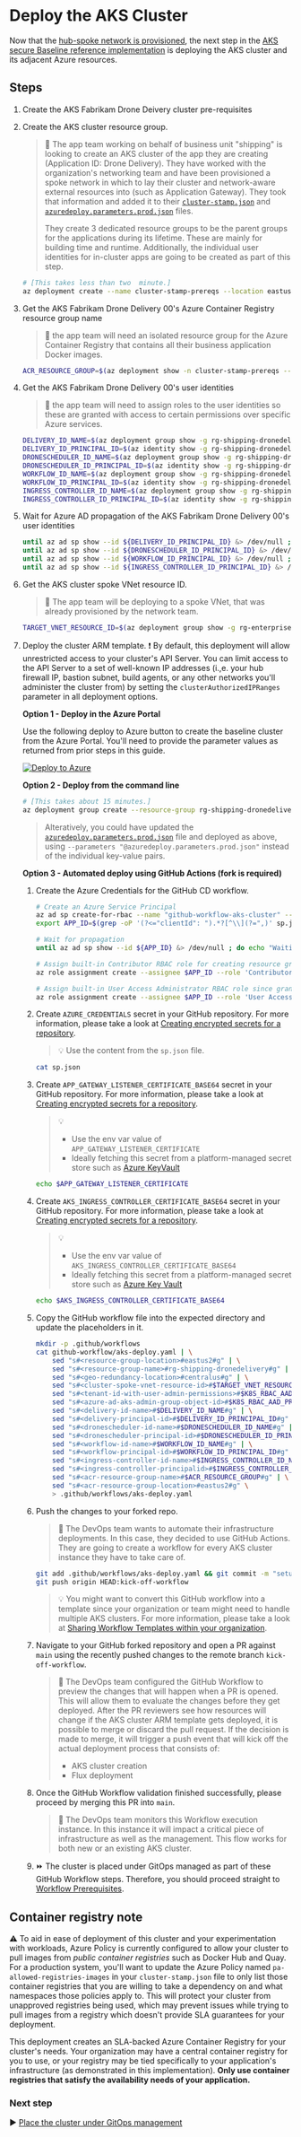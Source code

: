 # Deploy the AKS Cluster

Now that the [hub-spoke network is provisioned](./04-networking.md), the next step in the [AKS secure Baseline reference implementation](./) is deploying the AKS cluster and its adjacent Azure resources.

## Steps

1. Create the AKS Fabrikam Drone Deivery cluster pre-requisites

1. Create the AKS cluster resource group.

   > :book: The app team working on behalf of business unit "shipping" is looking to create an AKS cluster of the app they are creating (Application ID: Drone Delivery). They have worked with the organization's networking team and have been provisioned a spoke network in which to lay their cluster and network-aware external resources into (such as Application Gateway). They took that information and added it to their [`cluster-stamp.json`](./cluster-stamp.json) and [`azuredeploy.parameters.prod.json`](./azuredeploy.parameters.prod.json) files.
   >
   > They create 3 dedicated resource groups to be the parent groups for the applications during its lifetime. These are mainly for building time and runtime.  Additionally, the individual user identities for in-cluster apps are going to be created as part of this step.

   ```bash
   # [This takes less than two  minute.]
   az deployment create --name cluster-stamp-prereqs --location eastus2 --template-file cluster-stamp-prereqs.json --parameters resourceGroupName=rg-shipping-dronedelivery resourceGroupLocation=eastus2
   ```

1. Get the AKS Fabrikam Drone Delivery 00's Azure Container Registry resource group name

   > :book: the app team will need an isolated resource group for the Azure  Container Registry that contains all their business application Docker images.

   ```bash
   ACR_RESOURCE_GROUP=$(az deployment show -n cluster-stamp-prereqs --query properties.outputs.acrResourceGroupName.value -o tsv)
   ```

1. Get the AKS Fabrikam Drone Delivery 00's user identities

   > :book: the app team will need to assign roles to the user identities so these are granted with access to certain permissions over specific Azure services.

   ```bash
   DELIVERY_ID_NAME=$(az deployment group show -g rg-shipping-dronedelivery -n cluster-stamp-prereqs-identities --query properties.outputs.deliveryIdName.value -o tsv) && \
   DELIVERY_ID_PRINCIPAL_ID=$(az identity show -g rg-shipping-dronedelivery -n $DELIVERY_ID_NAME --query principalId -o tsv) && \
   DRONESCHEDULER_ID_NAME=$(az deployment group show -g rg-shipping-dronedelivery -n cluster-stamp-prereqs-identities --query properties.outputs.droneSchedulerIdName.value -o tsv) && \
   DRONESCHEDULER_ID_PRINCIPAL_ID=$(az identity show -g rg-shipping-dronedelivery -n $DRONESCHEDULER_ID_NAME --query principalId -o tsv) && \
   WORKFLOW_ID_NAME=$(az deployment group show -g rg-shipping-dronedelivery -n cluster-stamp-prereqs-identities --query properties.outputs.workflowIdName.value -o tsv) && \
   WORKFLOW_ID_PRINCIPAL_ID=$(az identity show -g rg-shipping-dronedelivery -n $WORKFLOW_ID_NAME --query principalId -o tsv) && \
   INGRESS_CONTROLLER_ID_NAME=$(az deployment group show -g rg-shipping-dronedelivery -n cluster-stamp-prereqs-identities --query properties.outputs.appGatewayControllerIdName.value -o tsv) && \
   INGRESS_CONTROLLER_ID_PRINCIPAL_ID=$(az identity show -g rg-shipping-dronedelivery -n $INGRESS_CONTROLLER_ID_NAME --query principalId -o tsv)
   ```

1. Wait for Azure AD propagation of the AKS Fabrikam Drone Delivery 00's user identities

   ```bash
   until az ad sp show --id ${DELIVERY_ID_PRINCIPAL_ID} &> /dev/null ; do echo "Waiting for AAD propagation" && sleep 5; done
   until az ad sp show --id ${DRONESCHEDULER_ID_PRINCIPAL_ID} &> /dev/null ; do echo "Waiting for AAD propagation" && sleep 5; done
   until az ad sp show --id ${WORKFLOW_ID_PRINCIPAL_ID} &> /dev/null ; do echo "Waiting for AAD propagation" && sleep 5; done
   until az ad sp show --id ${INGRESS_CONTROLLER_ID_PRINCIPAL_ID} &> /dev/null ; do echo "Waiting for AAD propagation" && sleep 5; done
   ```

1. Get the AKS cluster spoke VNet resource ID.

   > :book: The app team will be deploying to a spoke VNet, that was already provisioned by the network team.

   ```bash
   TARGET_VNET_RESOURCE_ID=$(az deployment group show -g rg-enterprise-networking-spokes -n spoke-shipping-dronedelivery --query properties.outputs.clusterVnetResourceId.value -o tsv)
   ```

1. Deploy the cluster ARM template.
  :exclamation: By default, this deployment will allow unrestricted access to your cluster's API Server.  You can limit access to the API Server to a set of well-known IP addresses (i.,e. your hub firewall IP, bastion subnet, build agents, or any other networks you'll administer the cluster from) by setting the `clusterAuthorizedIPRanges` parameter in all deployment options.

   **Option 1 - Deploy in the Azure Portal**

   Use the following deploy to Azure button to create the baseline cluster from the Azure Portal. You'll need to provide the parameter values as returned from prior steps in this guide.

   [![Deploy to Azure](https://aka.ms/deploytoazurebutton)](https://portal.azure.com/#create/Microsoft.Template/uri/https%3A%2F%2Fraw.githubusercontent.com%2Fmspnp%2Faks-fabrikam-dronedelivery%2Fmain%2Fcluster-stamp.json)

    **Option 2 - Deploy from the command line**

   ```bash
   # [This takes about 15 minutes.]
   az deployment group create --resource-group rg-shipping-dronedelivery --template-file cluster-stamp.json --parameters targetVnetResourceId=$TARGET_VNET_RESOURCE_ID k8sRbacAadProfileAdminGroupObjectID=$K8S_RBAC_AAD_PROFILE_ADMIN_GROUP_OBJECTID k8sRbacAadProfileTenantId=$K8S_RBAC_AAD_PROFILE_TENANTID appGatewayListenerCertificate=$APP_GATEWAY_LISTENER_CERTIFICATE aksIngressControllerCertificate=$AKS_INGRESS_CONTROLLER_CERTIFICATE_BASE64 deliveryIdName=${DELIVERY_ID_NAME} deliveryPrincipalId=${DELIVERY_ID_PRINCIPAL_ID} droneSchedulerIdName=${DRONESCHEDULER_ID_NAME} droneSchedulerPrincipalId=${DRONESCHEDULER_ID_PRINCIPAL_ID} workflowIdName=${WORKFLOW_ID_NAME} workflowPrincipalId=${WORKFLOW_ID_PRINCIPAL_ID} ingressControllerIdName=${INGRESS_CONTROLLER_ID_NAME} ingressControllerPrincipalId=${INGRESS_CONTROLLER_ID_PRINCIPAL_ID} acrResourceGroupName=${ACR_RESOURCE_GROUP} acrResourceGroupLocation=eastus2
   ```

   > Alteratively, you could have updated the [`azuredeploy.parameters.prod.json`](./azuredeploy.parameters.prod.json) file and deployed as above, using `--parameters "@azuredeploy.parameters.prod.json"` instead of the individual key-value pairs.

    **Option 3 - Automated deploy using GitHub Actions (fork is required)**

    1. Create the Azure Credentials for the GitHub CD workflow.

       ```bash
       # Create an Azure Service Principal
       az ad sp create-for-rbac --name "github-workflow-aks-cluster" --sdk-auth --skip-assignment > sp.json
       export APP_ID=$(grep -oP '(?<="clientId": ").*?[^\\](?=",)' sp.json)

       # Wait for propagation
       until az ad sp show --id ${APP_ID} &> /dev/null ; do echo "Waiting for Azure AD propagation" && sleep 5; done

       # Assign built-in Contributor RBAC role for creating resource groups and performing deployments at subscription level
       az role assignment create --assignee $APP_ID --role 'Contributor'

       # Assign built-in User Access Administrator RBAC role since granting RBAC access to other resources during the cluster creation will be required at subscription level (e.g. AKS-managed Internal Load Balancer, ACR, Managed Identities, etc.)
       az role assignment create --assignee $APP_ID --role 'User Access Administrator'
       ```

    1. Create `AZURE_CREDENTIALS` secret in your GitHub repository. For more
       information, please take a look at [Creating encrypted secrets for a repository](https://docs.github.com/actions/configuring-and-managing-workflows/creating-and-storing-encrypted-secrets#creating-encrypted-secrets-for-a-repository).

       > :bulb: Use the content from the `sp.json` file.

       ```bash
       cat sp.json
       ```

    1. Create `APP_GATEWAY_LISTENER_CERTIFICATE_BASE64` secret in your GitHub repository. For more
       information, please take a look at [Creating encrypted secrets for a repository](https://docs.github.com/actions/configuring-and-managing-workflows/creating-and-storing-encrypted-secrets#creating-encrypted-secrets-for-a-repository).

       > :bulb:
       >
       >  * Use the env var value of `APP_GATEWAY_LISTENER_CERTIFICATE`
       >  * Ideally fetching this secret from a platform-managed secret store such as [Azure KeyVault](https://github.com/marketplace/actions/azure-key-vault-get-secrets)

       ```bash
       echo $APP_GATEWAY_LISTENER_CERTIFICATE
       ```

    1. Create `AKS_INGRESS_CONTROLLER_CERTIFICATE_BASE64` secret in your GitHub repository. For more information, please take a look at [Creating encrypted secrets for a repository](https://docs.github.com/actions/configuring-and-managing-workflows/creating-and-storing-encrypted-secrets#creating-encrypted-secrets-for-a-repository).

       > :bulb:
       >
       >  * Use the env var value of `AKS_INGRESS_CONTROLLER_CERTIFICATE_BASE64`
       >  * Ideally fetching this secret from a platform-managed secret store such as [Azure Key Vault](https://github.com/marketplace/actions/azure-key-vault-get-secrets)

       ```bash
       echo $AKS_INGRESS_CONTROLLER_CERTIFICATE_BASE64
       ```

    1. Copy the GitHub workflow file into the expected directory and update the placeholders in it.

       ```bash
       mkdir -p .github/workflows
       cat github-workflow/aks-deploy.yaml | \
           sed "s#<resource-group-location>#eastus2#g" | \
           sed "s#<resource-group-name>#rg-shipping-dronedelivery#g" | \
           sed "s#<geo-redundancy-location>#centralus#g" | \
           sed "s#<cluster-spoke-vnet-resource-id>#$TARGET_VNET_RESOURCE_ID#g" | \
           sed "s#<tenant-id-with-user-admin-permissions>#$K8S_RBAC_AAD_PROFILE_TENANTID#g" | \
           sed "s#<azure-ad-aks-admin-group-object-id>#$K8S_RBAC_AAD_PROFILE_ADMIN_GROUP_OBJECTID#g" | \
           sed "s#<delivery-id-name>#$DELIVERY_ID_NAME#g" | \
           sed "s#<delivery-principal-id>#$DELIVERY_ID_PRINCIPAL_ID#g" | \
           sed "s#<dronescheduler-id-name>#$DRONESCHEDULER_ID_NAME#g" | \
           sed "s#<dronescheduler-principal-id>#$DRONESCHEDULER_ID_PRINCIPAL_ID#g" | \
           sed "s#<workflow-id-name>#$WORKFLOW_ID_NAME#g" | \
           sed "s#<workflow-principal-id>#$WORKFLOW_ID_PRINCIPAL_ID#g" | \
           sed "s#<ingress-controller-id-name>#$INGRESS_CONTROLLER_ID_NAME#g" | \
           sed "s#<ingress-controller-principalid>#$INGRESS_CONTROLLER_ID_PRINCIPAL_ID #g" | \
           sed "s#<acr-resource-group-name>#$ACR_RESOURCE_GROUP#g" | \
           sed "s#<acr-resource-group-location>#eastus2#g" \
           > .github/workflows/aks-deploy.yaml
       ```

    1. Push the changes to your forked repo.

       > :book: The DevOps team wants to automate their infrastructure deployments. In this case, they decided to use GitHub Actions. They are going to create a workflow for every AKS cluster instance they have to take care of.

       ```bash
       git add .github/workflows/aks-deploy.yaml && git commit -m "setup GitHub CD workflow"
       git push origin HEAD:kick-off-workflow
       ```

       > :bulb: You might want to convert this GitHub workflow into a template since your organization or team might need to handle multiple AKS clusters. For more information, please take a look at [Sharing Workflow Templates within your organization](https://docs.github.com/actions/configuring-and-managing-workflows/sharing-workflow-templates-within-your-organization).

    1. Navigate to your GitHub forked repository and open a PR against `main` using the recently pushed changes to the remote branch `kick-off-workflow`.

       > :book: The DevOps team configured the GitHub Workflow to preview the changes that will happen when a PR is opened. This will allow them to evaluate the changes before they get deployed. After the PR reviewers see how resources will change if the AKS cluster ARM template gets deployed, it is possible to merge or discard the pull request. If the decision is made to merge, it will trigger a push event that will kick off the actual deployment process that consists of:
       >
       > * AKS cluster creation
       > * Flux deployment

    1. Once the GitHub Workflow validation finished successfully, please proceed by merging this PR into `main`.

       > :book: The DevOps team monitors this Workflow execution instance. In this instance it will impact a critical piece of infrastructure as well as the management. This flow works for both new or an existing AKS cluster.

    1. :fast_forward: The cluster is placed under GitOps managed as part of these GitHub Workflow steps. Therefore, you should proceed straight to [Workflow Prerequisites](./07-workload-prerequisites.md).

## Container registry note

:warning: To aid in ease of deployment of this cluster and your experimentation with workloads, Azure Policy is currently configured to allow your cluster to pull images from _public container registries_ such as Docker Hub and Quay. For a production system, you'll want to update the Azure Policy named `pa-allowed-registries-images` in your `cluster-stamp.json` file to only list those container registries that you are willing to take a dependency on and what namespaces those policies apply to. This will protect your cluster from unapproved registries being used, which may prevent issues while trying to pull images from a registry which doesn't provide SLA guarantees for your deployment.

This deployment creates an SLA-backed Azure Container Registry for your cluster's needs. Your organization may have a central container registry for you to use, or your registry may be tied specifically to your application's infrastructure (as demonstrated in this implementation). **Only use container registries that satisfy the availability needs of your application.**

### Next step

:arrow_forward: [Place the cluster under GitOps management](./06-gitops.md)

